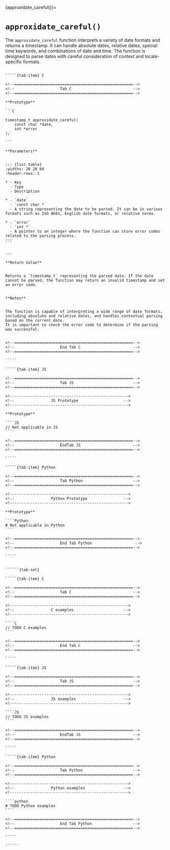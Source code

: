 <!-- ============================================================== -->
(approxidate_careful())=
# `approxidate_careful()`
<!-- ============================================================== -->


The `approxidate_careful` function interprets a variety of date formats and returns a timestamp. 
It can handle absolute dates, relative dates, special time keywords, and combinations of date and time.
The function is designed to parse dates with careful consideration of context and locale-specific formats.


<!------------------------------------------------------------>
<!--                    Prototypes                          -->
<!------------------------------------------------------------>

``````{tab-set}

`````{tab-item} C

<!--====================================================-->
<!--                    Tab C                           -->
<!--====================================================-->

**Prototype**

```C

timestamp_t approxidate_careful(
    const char *date,
    int *error
);

```

**Parameters**


::: {list-table}
:widths: 20 20 60
:header-rows: 1

* - Key
  - Type
  - Description

* - `date`
  - `const char *`
  - A string representing the date to be parsed. It can be in various formats such as ISO 8601, English date formats, or relative terms.

* - `error`
  - `int *`
  - A pointer to an integer where the function can store error codes related to the parsing process.
:::


---

**Return Value**


Returns a `timestamp_t` representing the parsed date. If the date cannot be parsed, the function may return an invalid timestamp and set an error code.


**Notes**


The function is capable of interpreting a wide range of date formats, including absolute and relative dates, and handles contextual parsing based on the current date.
It is important to check the error code to determine if the parsing was successful.


<!--====================================================-->
<!--                    End Tab C                       -->
<!--====================================================-->

`````

`````{tab-item} JS

<!--====================================================-->
<!--                    Tab JS                          -->
<!--====================================================-->

<!---------------------------------------------------->
<!--                JS Prototype                    -->
<!---------------------------------------------------->

**Prototype**

````JS
// Not applicable in JS
````

<!--====================================================-->
<!--                    EndTab JS                       -->
<!--====================================================-->

`````

`````{tab-item} Python

<!--====================================================-->
<!--                    Tab Python                      -->
<!--====================================================-->

<!---------------------------------------------------->
<!--                Python Prototype                -->
<!---------------------------------------------------->

**Prototype**

````Python
# Not applicable in Python
````

<!--====================================================-->
<!--                    End Tab Python                   -->
<!--====================================================-->

`````

``````

<!------------------------------------------------------------>
<!--                    Examples                            -->
<!------------------------------------------------------------>

```````{dropdown} Examples

``````{tab-set}

`````{tab-item} C

<!--====================================================-->
<!--                    Tab C                           -->
<!--====================================================-->

<!---------------------------------------------------->
<!--                C examples                      -->
<!---------------------------------------------------->

````C
// TODO C examples
````

<!--====================================================-->
<!--                    End Tab C                       -->
<!--====================================================-->

`````

`````{tab-item} JS

<!--====================================================-->
<!--                    Tab JS                          -->
<!--====================================================-->

<!---------------------------------------------------->
<!--                JS examples                     -->
<!---------------------------------------------------->

````JS
// TODO JS examples
````

<!--====================================================-->
<!--                    EndTab JS                       -->
<!--====================================================-->

`````

`````{tab-item} Python

<!--====================================================-->
<!--                    Tab Python                      -->
<!--====================================================-->

<!---------------------------------------------------->
<!--                Python examples                 -->
<!---------------------------------------------------->

````python
# TODO Python examples
````

<!--====================================================-->
<!--                    End Tab Python                  -->
<!--====================================================-->

`````

``````

```````

